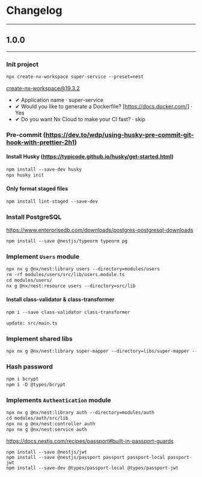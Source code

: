 # Changelog
___

## 1.0.0
___
### Init project
```markdown
npx create-nx-workspace super-service --preset=nest
```
create-nx-workspace@19.3.2

* ✔ Application name · super-service
* ✔ Would you like to generate a Dockerfile? [https://docs.docker.com/] · Yes
* ✔ Do you want Nx Cloud to make your CI fast? · skip

### Pre-commit (https://dev.to/wdp/using-husky-pre-commit-git-hook-with-prettier-2h1)
#### Install Husky (https://typicode.github.io/husky/get-started.html)
```markdown
npm install --save-dev husky
npx husky init
```

#### Only format staged files
```markdown
npm install lint-staged --save-dev
```

### Install PostgreSQL

https://www.enterprisedb.com/downloads/postgres-postgresql-downloads


```markdown
npm install --save @nestjs/typeorm typeorm pg
```

### Implement `Users` module
```markdown
npx nx g @nx/nest:library users --directory=modules/users
rm -rf modules/users/src/lib/users.module.ts
cd modules/users/
nx g @nx/nest:resource users --directory=src/lib
```

#### Install class-validator & class-transformer
```markdown
npm i --save class-validator class-transformer

update: src/main.ts
```

### Implement shared libs
```markdown
npx nx g @nx/nest:library super-mapper --directory=libs/super-mapper --buildable=true --publishable=true
```

### Hash password
```markdown
npm i bcrypt
npm i -D @types/bcrypt
```

### Implements `Authentication` module
```markdown
npx nx g @nx/nest:library auth --directory=modules/auth
cd modules/auth/src/lib
npx nx g @nx/nest:controller auth
npx nx g @nx/nest:service auth
```

https://docs.nestjs.com/recipes/passport#built-in-passport-guards
```
npm install --save @nestjs/jwt
npm install --save @nestjs/passport passport passport-local passport-jwt
npm install --save-dev @types/passport-local @types/passport-jwt
```
